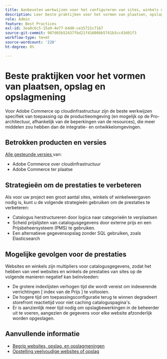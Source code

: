 ```yaml
---
title: Aanbevolen werkwijzen voor het configureren van sites, winkels en winkelweergaven
description: Leer beste praktijken voor het vormen van plaatsen, opslag, en opslagmening om plaatsprestaties te maximaliseren.
role: Admin
feature: Best Practices
exl-id: 3ea0c6c5-15a9-4e77-b4d0-ce15721c7167
source-git-commit: 987d65b52437fbd21f41600bb5741b3cc43d01f3
workflow-type: tm+mt
source-wordcount: '228'
ht-degree: 0%

---
```


# Beste praktijken voor het vormen van plaatsen, opslag en opslagmening

Voor Adobe Commerce op cloudinfrastructuur zijn de beste werkwijzen specifiek van toepassing op de productieomgeving (en mogelijk op de Pro-architectuur, afhankelijk van de beperkingen van de resources), die meer middelen zou hebben dan de integratie- en ontwikkelomgevingen.

## Betrokken producten en versies

[ Alle gesteunde versies ](../../../release/versions.md) van:

- Adobe Commerce over cloudinfrastructuur
- Adobe Commerce ter plaatse

## Strategieën om de prestaties te verbeteren

Als voor uw project een groot aantal sites, winkels of winkelweergaven nodig is, kunt u de volgende strategieën gebruiken om de prestaties te verbeteren:

- Catalogus herstructureren door logica naar categorieën te verplaatsen
- Scheid prijslijsten van catalogusgegevens door externe prijs en een Prijsbeheersysteem (PMS) te gebruiken.
- Een alternatieve gegevensopslag zonder SQL gebruiken, zoals Elasticsearch

## Mogelijke gevolgen voor de prestaties

Websites en winkels zijn multipliers voor catalogusgegevens, zodat het hebben van veel websites en winkels de prestaties van sites op de volgende manieren negatief kan beïnvloeden:

- De grotere indexlijsten verhogen tijd die wordt vereist om indexerende verrichtingen [ index van de Prijs ] te voltooien.
- De hogere tijd om toepassingsconfiguratie terug te winnen degradeert storefront reactietijd voor niet caching cataloguspagina&#39;s.
- Er is aanzienlijk meer tijd nodig om opslagbewerkingen in de beheerder uit te voeren, aangezien de gegevens voor elke website afzonderlijk worden opgeslagen.


## Aanvullende informatie

- [ Begrip websites, opslag, en opslagmeningen ](https://experienceleague.adobe.com/nl/docs/commerce-cloud-service/user-guide/configure-store/best-practices)
- [ Opstelling veelvoudige websites of opslag ](https://experienceleague.adobe.com/nl/docs/commerce-cloud-service/user-guide/configure-store/multiple-sites)
